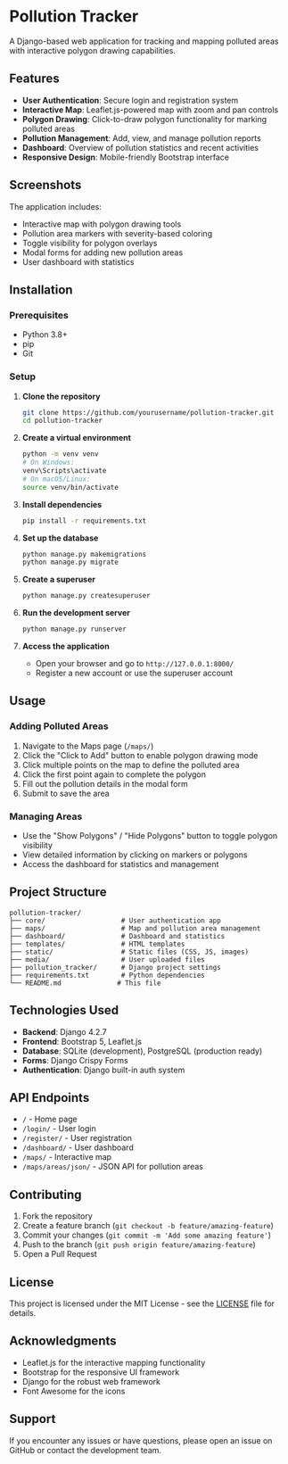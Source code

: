 # Pollution Tracker

A Django-based web application for tracking and mapping polluted areas with interactive polygon drawing capabilities.

## Features

- **User Authentication**: Secure login and registration system
- **Interactive Map**: Leaflet.js-powered map with zoom and pan controls
- **Polygon Drawing**: Click-to-draw polygon functionality for marking polluted areas
- **Pollution Management**: Add, view, and manage pollution reports
- **Dashboard**: Overview of pollution statistics and recent activities
- **Responsive Design**: Mobile-friendly Bootstrap interface

## Screenshots

The application includes:
- Interactive map with polygon drawing tools
- Pollution area markers with severity-based coloring
- Toggle visibility for polygon overlays
- Modal forms for adding new pollution areas
- User dashboard with statistics

## Installation

### Prerequisites

- Python 3.8+
- pip
- Git

### Setup

1. **Clone the repository**
   ```bash
   git clone https://github.com/yourusername/pollution-tracker.git
   cd pollution-tracker
   ```

2. **Create a virtual environment**
   ```bash
   python -m venv venv
   # On Windows:
   venv\Scripts\activate
   # On macOS/Linux:
   source venv/bin/activate
   ```

3. **Install dependencies**
   ```bash
   pip install -r requirements.txt
   ```

4. **Set up the database**
   ```bash
   python manage.py makemigrations
   python manage.py migrate
   ```

5. **Create a superuser**
   ```bash
   python manage.py createsuperuser
   ```

6. **Run the development server**
   ```bash
   python manage.py runserver
   ```

7. **Access the application**
   - Open your browser and go to `http://127.0.0.1:8000/`
   - Register a new account or use the superuser account

## Usage

### Adding Polluted Areas

1. Navigate to the Maps page (`/maps/`)
2. Click the "Click to Add" button to enable polygon drawing mode
3. Click multiple points on the map to define the polluted area
4. Click the first point again to complete the polygon
5. Fill out the pollution details in the modal form
6. Submit to save the area

### Managing Areas

- Use the "Show Polygons" / "Hide Polygons" button to toggle polygon visibility
- View detailed information by clicking on markers or polygons
- Access the dashboard for statistics and management

## Project Structure

```
pollution-tracker/
├── core/                   # User authentication app
├── maps/                   # Map and pollution area management
├── dashboard/              # Dashboard and statistics
├── templates/              # HTML templates
├── static/                 # Static files (CSS, JS, images)
├── media/                  # User uploaded files
├── pollution_tracker/      # Django project settings
├── requirements.txt        # Python dependencies
└── README.md              # This file
```

## Technologies Used

- **Backend**: Django 4.2.7
- **Frontend**: Bootstrap 5, Leaflet.js
- **Database**: SQLite (development), PostgreSQL (production ready)
- **Forms**: Django Crispy Forms
- **Authentication**: Django built-in auth system

## API Endpoints

- `/` - Home page
- `/login/` - User login
- `/register/` - User registration
- `/dashboard/` - User dashboard
- `/maps/` - Interactive map
- `/maps/areas/json/` - JSON API for pollution areas

## Contributing

1. Fork the repository
2. Create a feature branch (`git checkout -b feature/amazing-feature`)
3. Commit your changes (`git commit -m 'Add some amazing feature'`)
4. Push to the branch (`git push origin feature/amazing-feature`)
5. Open a Pull Request

## License

This project is licensed under the MIT License - see the [LICENSE](LICENSE) file for details.

## Acknowledgments

- Leaflet.js for the interactive mapping functionality
- Bootstrap for the responsive UI framework
- Django for the robust web framework
- Font Awesome for the icons

## Support

If you encounter any issues or have questions, please open an issue on GitHub or contact the development team.